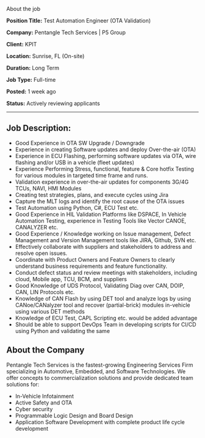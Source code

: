 About the job

**Position Title:** Test Automation Engineer (OTA Validation)

**Company:** Pentangle Tech Services | P5 Group

**Client:** KPIT

**Location:** Sunrise, FL (On-site)

**Duration:** Long Term

**Job Type:** Full-time

**Posted:** 1 week ago

**Status:** Actively reviewing applicants

---

## Job Description:

- Good Experience in OTA SW Upgrade / Downgrade
- Experience in creating Software updates and deploy Over-the-air (OTA)
- Experience in ECU Flashing, performing software updates via OTA, wire flashing and/or USB in a vehicle (fleet updates)
- Experience Performing Stress, functional, feature & Core hotfix Testing for various modules in targeted time frame and runs.
- Validation experience in over-the-air updates for components 3G/4G TCUs, NAVI, HMI Modules
- Creating test strategies, plans, and execute cycles using Jira
- Capture the MLT logs and identify the root cause of the OTA issues
- Test Automation using Python, C#, ECU Test etc.
- Good Experience in HIL Validation Platforms like DSPACE, In Vehicle Automation Testing, experience in Testing Tools like Vector CANOE, CANALYZER etc.
- Good Experience / Knowledge working on Issue management, Defect Management and Version Management tools like JIRA, Github, SVN etc.
- Effectively collaborate with suppliers and stakeholders to address and resolve open issues.
- Coordinate with Product Owners and Feature Owners to clearly understand business requirements and feature functionality.
- Conduct defect status and review meetings with stakeholders, including cloud, Mobile app, TCU, BCM, and suppliers
- Good Knowledge of UDS Protocol, Validating Diag over CAN, DOIP, CAN, LIN Protocols etc.
- Knowledge of CAN Flash by using DET tool and analyze logs by using CANoe/CANalyzer tool and recover (partial-brick) modules in-vehicle using various DET methods
- Knowledge of ECU Test, CAPL Scripting etc. would be added advantage
- Should be able to support DevOps Team in developing scripts for CI/CD using Python and validating the same

## About the Company

Pentangle Tech Services is the fastest-growing Engineering Services Firm specializing in Automotive, Embedded, and Software Technologies. We offer concepts to commercialization solutions and provide dedicated team solutions for:
- In-Vehicle Infotainment
- Active Safety and OTA
- Cyber security
- Programmable Logic Design and Board Design
- Application Software Development with complete product life cycle development
